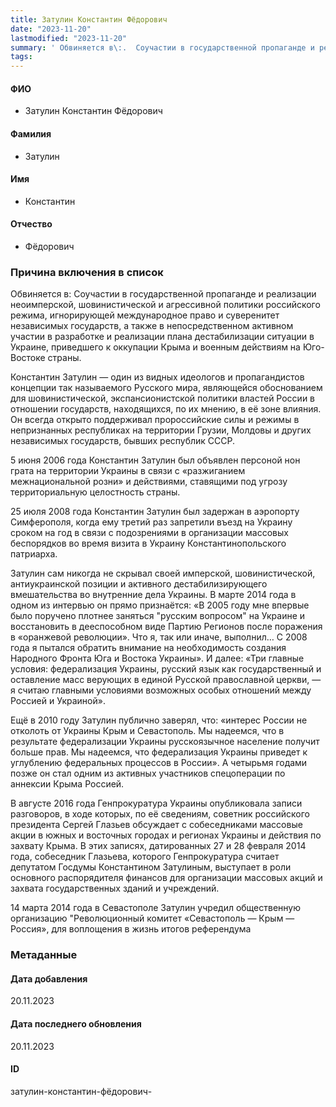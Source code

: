 ```yaml
---
title: Затулин Константин Фёдорович
date: "2023-11-20"
lastmodified: "2023-11-20"
summary: ' Обвиняется в\:.  Соучастии в государственной пропаганде и реализации неоимперской, шовинистической и агрессивной политики российского режима, игнорирующей международное право и суверенитет независимых государств, а также в непосредственном активном участии в разработке и реализации плана дестабилизации ситуации в Украине, приведшего к оккупации Крыма и военным действиям на Юго-Востоке страны..  .  Константин Затулин — один из видных идеологов и пропагандистов концепции так называемого Русского мира, являющейся обоснованием для шовинистической, экспансионистской политики властей России в отношении государств, находящихся, по их мнению, в её зоне влияния. Он всегда открыто поддерживал пророссийские силы и режимы в непризнанных республиках на территории Грузии, Молдовы и других независимых государств, бывших республик СССР..  .  5 июня 2006 года Константин Затулин был объявлен персоной нон грата на территории Украины в связи с «разжиганием межнациональной розни» и действиями, ставящими под угрозу территориальную целостность страны..  .  25 июля 2008 года Константин Затулин был задержан в аэропорту Симферополя, когда ему третий раз запретили въезд на Украину сроком на год в связи с подозрениями в организации массовых беспорядков во время визита в Украину Константинопольского патриарха..  .  Затулин сам никогда не скрывал своей имперской, шовинистической, антиукраинской позиции и активного дестабилизирующего вмешательства во внутренние дела Украины. В марте 2014 года в одном из интервью он прямо признаётся\: «В 2005 году мне впервые было поручено плотнее заняться "русским вопросом" на Украине и восстановить в дееспособном виде Партию Регионов после поражения в «оранжевой революции». Что я, так или иначе, выполнил… С 2008 года я пытался обратить внимание на необходимость создания Народного Фронта Юга и Востока Украины». И далее\: «Три главные условия\: федерализация Украины, русский язык как государственный и оставление масс верующих в единой Русской православной церкви, — я считаю главными условиями возможных особых отношений между Россией и Украиной»..  .  Ещё в 2010 году Затулин публично заверял, что\: «интерес России не отколоть от Украины Крым и Севастополь. Мы надеемся, что в результате федерализации Украины русскоязычное население получит больше прав. Мы надеемся, что федерализация Украины приведет к углублению федеральных процессов в России». А четырьмя годами позже он стал одним из активных участников спецоперации по аннексии Крыма Россией..  .  В августе 2016 года Генпрокуратура Украины опубликовала записи разговоров, в ходе которых, по её сведениям, советник российского президента Сергей Глазьев обсуждает с собеседниками массовые акции в южных и восточных городах и регионах Украины и действия по захвату Крыма. В этих записях, датированных 27 и 28 февраля 2014 года, собеседник Глазьева, которого Генпрокуратура считает депутатом Госдумы Константином Затулиным, выступает в роли основного распорядителя финансов для организации массовых акций и захвата государственных зданий и учреждений..  .  14 марта 2014 года в Севастополе Затулин учредил общественную организацию "Революционный комитет «Севастополь — Крым — Россия», для воплощения в жизнь итогов референдума'
tags: 
---
```

<!--# pp2-->
<!--## Фигурант-->
<!--### Личные данные-->
#### ФИО
- Затулин Константин Фёдорович
#### Фамилия
- Затулин
#### Имя
- Константин
#### Отчество
- Фёдорович
### Причина включения в список
Обвиняется в:
 Соучастии в государственной пропаганде и реализации неоимперской, шовинистической и агрессивной политики российского режима, игнорирующей международное право и суверенитет независимых государств, а также в непосредственном активном участии в разработке и реализации плана дестабилизации ситуации в Украине, приведшего к оккупации Крыма и военным действиям на Юго-Востоке страны.
 
 Константин Затулин — один из видных идеологов и пропагандистов концепции так называемого Русского мира, являющейся обоснованием для шовинистической, экспансионистской политики властей России в отношении государств, находящихся, по их мнению, в её зоне влияния. Он всегда открыто поддерживал пророссийские силы и режимы в непризнанных республиках на территории Грузии, Молдовы и других независимых государств, бывших республик СССР.
 
 5 июня 2006 года Константин Затулин был объявлен персоной нон грата на территории Украины в связи с «разжиганием межнациональной розни» и действиями, ставящими под угрозу территориальную целостность страны.
 
 25 июля 2008 года Константин Затулин был задержан в аэропорту Симферополя, когда ему третий раз запретили въезд на Украину сроком на год в связи с подозрениями в организации массовых беспорядков во время визита в Украину Константинопольского патриарха.
 
 Затулин сам никогда не скрывал своей имперской, шовинистической, антиукраинской позиции и активного дестабилизирующего вмешательства во внутренние дела Украины. В марте 2014 года в одном из интервью он прямо признаётся: «В 2005 году мне впервые было поручено плотнее заняться "русским вопросом" на Украине и восстановить в дееспособном виде Партию Регионов после поражения в «оранжевой революции». Что я, так или иначе, выполнил… С 2008 года я пытался обратить внимание на необходимость создания Народного Фронта Юга и Востока Украины». И далее: «Три главные условия: федерализация Украины, русский язык как государственный и оставление масс верующих в единой Русской православной церкви, — я считаю главными условиями возможных особых отношений между Россией и Украиной».
 
 Ещё в 2010 году Затулин публично заверял, что: «интерес России не отколоть от Украины Крым и Севастополь. Мы надеемся, что в результате федерализации Украины русскоязычное население получит больше прав. Мы надеемся, что федерализация Украины приведет к углублению федеральных процессов в России». А четырьмя годами позже он стал одним из активных участников спецоперации по аннексии Крыма Россией.
 
 В августе 2016 года Генпрокуратура Украины опубликовала записи разговоров, в ходе которых, по её сведениям, советник российского президента Сергей Глазьев обсуждает с собеседниками массовые акции в южных и восточных городах и регионах Украины и действия по захвату Крыма. В этих записях, датированных 27 и 28 февраля 2014 года, собеседник Глазьева, которого Генпрокуратура считает депутатом Госдумы Константином Затулиным, выступает в роли основного распорядителя финансов для организации массовых акций и захвата государственных зданий и учреждений.
 
 14 марта 2014 года в Севастополе Затулин учредил общественную организацию "Революционный комитет «Севастополь — Крым — Россия», для воплощения в жизнь итогов референдума
### Метаданные
#### Дата добавления
20.11.2023
#### Дата последнего обновления
20.11.2023
#### ID
затулин-константин-фёдорович-
<!--## END;-->
